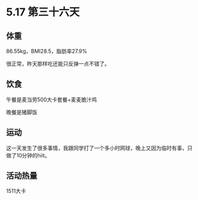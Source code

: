 # 5.17 第三十六天

## 体重

86.55kg，BMI28.5，脂肪率27.9%

很正常，昨天那样吃还能只反弹一点不错了。

## 饮食

午餐是麦当劳500大卡套餐+麦麦脆汁鸡

晚餐是猪脚饭

## 运动

这一天发生了很多事情，我跟同学打了一个多小时网球，晚上又因为临时有事，只做了10分钟的hiit。

## 活动热量

1511大卡